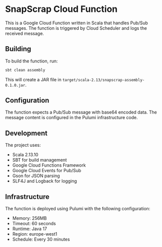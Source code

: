 # SnapScrap Cloud Function

This is a Google Cloud Function written in Scala that handles Pub/Sub messages. The function is triggered by Cloud Scheduler and logs the received message.

## Building

To build the function, run:

```bash
sbt clean assembly
```

This will create a JAR file in `target/scala-2.13/snapscrap-assembly-0.1.0.jar`.

## Configuration

The function expects a Pub/Sub message with base64 encoded data. The message content is configured in the Pulumi infrastructure code.

## Development

The project uses:
- Scala 2.13.10
- SBT for build management
- Google Cloud Functions Framework
- Google Cloud Events for Pub/Sub
- Gson for JSON parsing
- SLF4J and Logback for logging

## Infrastructure

The function is deployed using Pulumi with the following configuration:
- Memory: 256MB
- Timeout: 60 seconds
- Runtime: Java 17
- Region: europe-west1
- Schedule: Every 30 minutes
